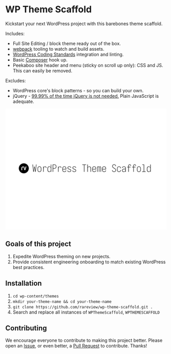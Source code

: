 # WP Theme Scaffold

Kickstart your next WordPress project with this barebones theme scaffold.

Includes:

* Full Site Editing / block theme ready out of the box.
* [webpack](https://webpack.js.org/) tooling to watch and build assets.
* [WordPress Coding Standards](https://developer.wordpress.org/coding-standards/wordpress-coding-standards/) integration and linting.
* Basic [Composer](https://getcomposer.org/) hook up.
* Peekaboo site header and menu (sticky on scroll up only): CSS and JS. This can easily be removed.

Excludes:

* WordPress core's block patterns - so you can build your own.
* jQuery - [99.99% of the time jQuery is not needed.](https://make.wordpress.org/themes/2021/10/04/the-performance-impact-of-using-jquery-in-wordpress-themes/) Plain JavaScript is adequate.

![Screenshot for WP Theme Scaffold WordPress theme](./screenshot.png)

## Goals of this project

1. Expedite WordPress theming on new projects.
2. Provide consistent engineering onboarding to match existing WordPress best practices.

## Installation

1. `cd wp-content/themes`
2. `mkdir your-theme-name && cd your-theme-name`
3. `git clone https://github.com/rareview/wp-theme-scaffold.git .`
4. Search and replace all instances of `WPThemeScaffold`, `WPTHEMESCAFFOLD`

## Contributing

We encourage everyone to contribute to making this project better. Please open an [Issue](https://github.com/rareview/wp-theme-scaffold/issues/new/choose), or even better, a [Pull Request](https://github.com/rareview/wp-theme-scaffold/pulls) to contribute. Thanks!
